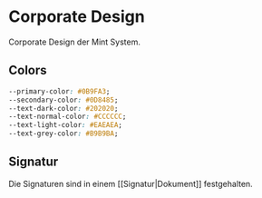 # Corporate Design
Corporate Design der Mint System.
## Colors

```css
--primary-color: #0B9FA3;
--secondary-color: #0D8485;
--text-dark-color: #202020;
--text-normal-color: #CCCCCC;
--text-light-color: #EAEAEA;
--text-grey-color: #B9B9BA;
```

## Signatur
Die Signaturen sind in einem [[Signatur|Dokument]] festgehalten.